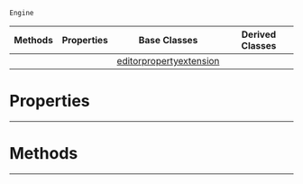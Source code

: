  `Engine`

|Methods|Properties|Base Classes|Derived Classes|
|---|---|---|---|
| | |[editorpropertyextension](https://github.com/PlasmaEngine/PlasmaDocs/tree/master/docs/C%2B%2B/code_reference/class_reference/editorpropertyextension.markdown)| |


 #  Properties


---  
 #  Methods


---  
 

 